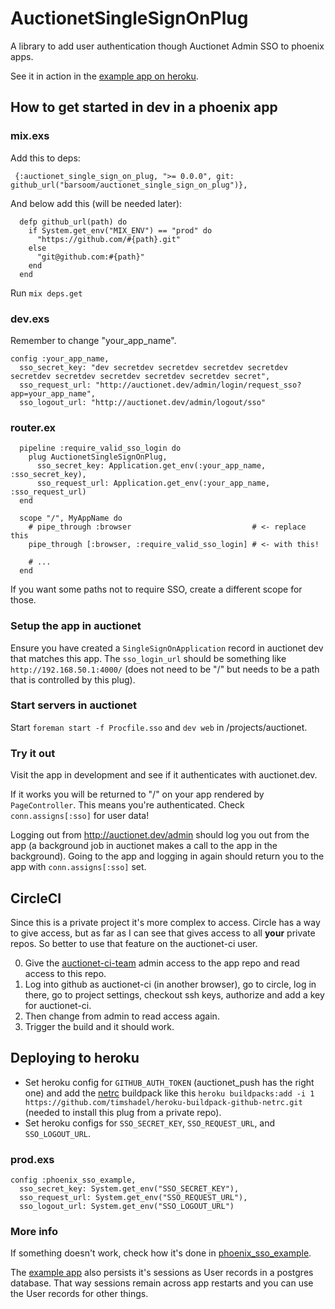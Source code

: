 # AuctionetSingleSignOnPlug

A library to add user authentication though Auctionet Admin SSO to phoenix apps.

See it in action in the [example app on heroku](https://auctionet-phoenix-sso-example.herokuapp.com).

## How to get started in dev in a phoenix app

### mix.exs

Add this to deps:

     {:auctionet_single_sign_on_plug, ">= 0.0.0", git: github_url("barsoom/auctionet_single_sign_on_plug")},

And below add this (will be needed later):

```
  defp github_url(path) do
    if System.get_env("MIX_ENV") == "prod" do
      "https://github.com/#{path}.git"
    else
      "git@github.com:#{path}"
    end
  end
```

Run `mix deps.get`

### dev.exs

Remember to change "your_app_name".

```
config :your_app_name,
  sso_secret_key: "dev secretdev secretdev secretdev secretdev secretdev secretdev secretdev secretdev secretdev secret",
  sso_request_url: "http://auctionet.dev/admin/login/request_sso?app=your_app_name",
  sso_logout_url: "http://auctionet.dev/admin/logout/sso"
```

### router.ex

```
  pipeline :require_valid_sso_login do
    plug AuctionetSingleSignOnPlug,
      sso_secret_key: Application.get_env(:your_app_name, :sso_secret_key),
      sso_request_url: Application.get_env(:your_app_name, :sso_request_url)
  end

  scope "/", MyAppName do
    # pipe_through :browser                           # <- replace this
    pipe_through [:browser, :require_valid_sso_login] # <- with this!

    # ...
  end
```

If you want some paths not to require SSO, create a different scope for those.

### Setup the app in auctionet

Ensure you have created a `SingleSignOnApplication` record in auctionet dev that matches this app. The `sso_login_url` should be something like `http://192.168.50.1:4000/` (does not need to be "/" but needs to be a path that is controlled by this plug).

### Start servers in auctionet

Start `foreman start -f Procfile.sso` and `dev web` in /projects/auctionet.

### Try it out

Visit the app in development and see if it authenticates with auctionet.dev.

If it works you will be returned to "/" on your app rendered by `PageController`. This means you're authenticated. Check `conn.assigns[:sso]` for user data!

Logging out from <http://auctionet.dev/admin> should log you out from the app (a background job in auctionet makes a call to the app in the background). Going to the app and logging in again should return you to the app with `conn.assigns[:sso]` set.

## CircleCI

Since this is a private project it's more complex to access. Circle has a way to give access, but as far as I can see that gives access to all __your__ private repos. So better to use that feature on the auctionet-ci user.

0. Give the [auctionet-ci-team](https://github.com/orgs/barsoom/teams/auctionet-ci/repositories) admin access to the app repo and read access to this repo.
0. Log into github as auctionet-ci (in another browser), go to circle, log in there, go to project settings, checkout ssh keys, authorize and add a key for auctionet-ci.
0. Then change from admin to read access again.
0. Trigger the build and it should work.

## Deploying to heroku

- Set heroku config for `GITHUB_AUTH_TOKEN` (auctionet_push has the right one) and add the [netrc](https://github.com/timshadel/heroku-buildpack-github-netrc) buildpack like this `heroku buildpacks:add -i 1 https://github.com/timshadel/heroku-buildpack-github-netrc.git` (needed to install this plug from a private repo).
- Set heroku configs for `SSO_SECRET_KEY`, `SSO_REQUEST_URL`, and `SSO_LOGOUT_URL`.

### prod.exs

```
config :phoenix_sso_example,
  sso_secret_key: System.get_env("SSO_SECRET_KEY"),
  sso_request_url: System.get_env("SSO_REQUEST_URL"),
  sso_logout_url: System.get_env("SSO_LOGOUT_URL")
```

### More info

If something doesn't work, check how it's done in [phoenix_sso_example](https://github.com/barsoom/phoenix_sso_example).

The [example app](https://auctionet-phoenix-sso-example.herokuapp.com) also persists it's sessions as User records in a postgres database. That way sessions remain across app restarts and you can use the User records for other things.

